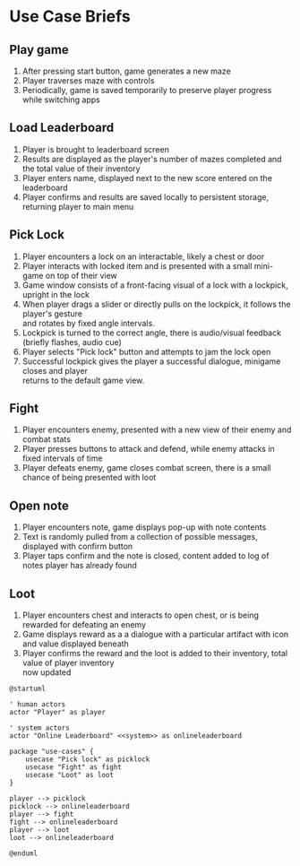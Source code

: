 # Use Case Briefs

## Play game
1. After pressing start button, game generates a new maze
2. Player traverses maze with controls
3. Periodically, game is saved temporarily to preserve player progress while switching apps

## Load Leaderboard
1. Player is brought to leaderboard screen
2. Results are displayed as the player's number of mazes completed and the total value of their inventory
3. Player enters name, displayed next to the new score entered on the leaderboard
4. Player confirms and results are saved locally to persistent storage, returning player to main menu

## Pick Lock
1. Player encounters a lock on an interactable, likely a chest or door
2. Player interacts with locked item and is presented with a small mini-game on top of their view
3. Game window consists of a front-facing visual of a lock with a lockpick, upright in the lock
4. When player drags a slider or directly pulls on the lockpick, it follows the player's gesture <br />
   and rotates by fixed angle intervals.
5. Lockpick is turned to the correct angle, there is audio/visual feedback (briefly flashes, audio cue)
6. Player selects "Pick lock" button and attempts to jam the lock open
7. Successful lockpick gives the player a successful dialogue, minigame closes and player <br />
   returns to the default game view.

## Fight
1. Player encounters enemy, presented with a new view of their enemy and combat stats
2. Player presses buttons to attack and defend, while enemy attacks in fixed intervals of time
3. Player defeats enemy, game closes combat screen, there is a small chance of being presented with loot

## Open note
1. Player encounters note, game displays pop-up with note contents
2. Text is randomly pulled from a collection of possible messages, displayed with confirm button
3. Player taps confirm and the note is closed, content added to log of notes player has already found

## Loot
1. Player encounters chest and interacts to open chest, or is being rewarded for defeating an enemy
2. Game displays reward as a a dialogue with a particular artifact with icon and value displayed beneath
3. Player confirms the reward and the loot is added to their inventory, total value of player inventory <br />
now updated

```plantuml
@startuml

' human actors
actor "Player" as player

' system actors
actor "Online Leaderboard" <<system>> as onlineleaderboard

package "use-cases" {
    usecase "Pick lock" as picklock
    usecase "Fight" as fight
    usecase "Loot" as loot
}

player --> picklock
picklock --> onlineleaderboard
player --> fight
fight --> onlineleaderboard
player --> loot
loot --> onlineleaderboard

@enduml
```
